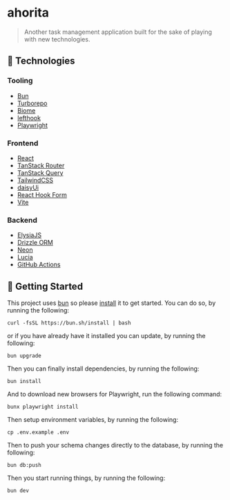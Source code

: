 # ahorita

> Another task management application built for the sake of playing with new technologies.

## 🐣 Technologies

### Tooling

- [Bun](https://bun.sh/)
- [Turborepo](https://turbo.build/repo)
- [Biome](https://biomejs.dev/)
- [lefthook](https://github.com/evilmartians/lefthook)
- [Playwright](https://playwright.dev/)

### Frontend

- [React](https://react.dev/)
- [TanStack Router](https://tanstack.com/router/v1/)
- [TanStack Query](https://tanstack.com/query/latest/)
- [TailwindCSS](https://tailwindcss.com/)
- [daisyUi](https://daisyui.com/)
- [React Hook Form](https://www.react-hook-form.com/)
- [Vite](https://vitejs.dev/)

### Backend

- [ElysiaJS](https://elysiajs.com/)
- [Drizzle ORM](https://orm.drizzle.team/)
- [Neon](https://neon.tech/)
- [Lucia](https://lucia-auth.com/)
- [GitHub Actions](https://github.com/features/actions)

## 🏁 Getting Started

This project uses [bun](https://bun.sh/) so please [install](https://bun.sh/docs/installation) it to get started. You can do so, by running the following:

```
curl -fsSL https://bun.sh/install | bash
```

or if you have already have it installed you can update, by running the following:

```
bun upgrade
```

Then you can finally install dependencies, by running the following:

```
bun install
```

And to download new browsers for Playwright, run the following command:

```
bunx playwright install
```

Then setup environment variables, by running the following:

```
cp .env.example .env
```

Then to push your schema changes directly to the database, by running the following:

```
bun db:push
```

Then you start running things, by running the following:

```
bun dev
```
